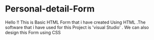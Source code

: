 # Personal-detail-Form
Hello  !! This is Basic HTML Form that i have created Using HTML .The software that i have used for this Project is 'visual Studio' . We can also design this Form using CSS 
